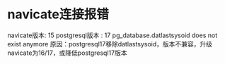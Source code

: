 # navicate连接报错
navicate版本: 15
postgresql版本 : 17
pg_database.datlastsysoid does not exist anymore 
原因：postgresql17移除datlastsysoid，版本不兼容，升级navicate为16/17，或降低postgresql17版本
